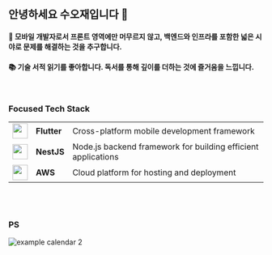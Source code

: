 ## 안녕하세요 수오재입니다 👋

#### 🚀 모바일 개발자로서 프론트 영역에만 머무르지 않고, 백엔드와 인프라를 포함한 넓은 시야로 문제를 해결하는 것을 추구합니다. <br/>

#### 📚 기술 서적 읽기를 좋아합니다. 독서를 통해 깊이를 더하는 것에 즐거움을 느낍니다. <br/>

<br/>

<h3>Focused Tech Stack</h3>
<table>
  <tr>
    <td><img src="https://img.icons8.com/color/48/000000/flutter.png" width="30" height="30" /></td>
    <td><b>Flutter</b></td>
    <td>Cross-platform mobile development framework</td>
  </tr>
  <tr>
    <td><img src="https://img.icons8.com/color/48/000000/nestjs.png" width="30" height="30" /></td>
    <td><b>NestJS</b></td>
    <td>Node.js backend framework for building efficient applications</td>
  </tr>
  <tr>
    <td><img src="https://img.icons8.com/color/48/000000/amazon-web-services.png" width="30" height="30" /></td>
    <td><b>AWS</b></td>
    <td>Cloud platform for hosting and deployment</td>
  </tr>
</table>

<br/>

#

### PS

![example calendar 2](https://leetcode-solved-problems.vercel.app/api?username=suojae3&name=suojae&type=calendar&bolder=true&title=true)
